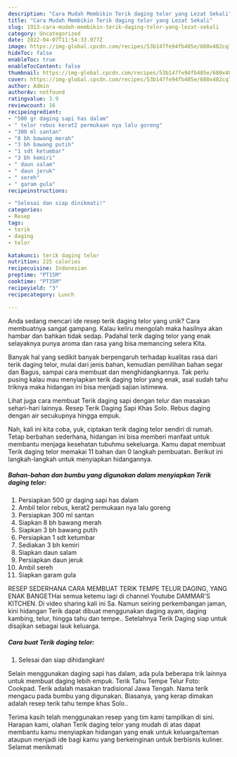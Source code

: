 ```yaml
---
description: "Cara Mudah Membikin Terik daging telor yang Lezat Sekali"
title: "Cara Mudah Membikin Terik daging telor yang Lezat Sekali"
slug: 1913-cara-mudah-membikin-terik-daging-telor-yang-lezat-sekali
category: Uncategorized
date: 2022-04-07T11:54:33.077Z
image: https://img-global.cpcdn.com/recipes/53b147fe94fb405e/680x482cq70/terik-daging-telor-foto-resep-utama.jpg
hideToc: false
enableToc: true
enableTocContent: false
thumbnail: https://img-global.cpcdn.com/recipes/53b147fe94fb405e/680x482cq70/terik-daging-telor-foto-resep-utama.jpg
cover: https://img-global.cpcdn.com/recipes/53b147fe94fb405e/680x482cq70/terik-daging-telor-foto-resep-utama.jpg
author: Admin
authorAv: notfound
ratingvalue: 3.9
reviewcount: 16
recipeingredient:
- "500 gr daging sapi has dalam"
- " telor rebus kerat2 permukaan nya lalu goreng"
- "300 ml santan"
- "8 bh bawang merah"
- "3 bh bawang putih"
- "1 sdt ketumbar"
- "3 bh kemiri"
- " daun salam"
- " daun jeruk"
- " sereh"
- " garam gula"
recipeinstructions:

- "Selesai dan siap dinikmati!"
categories:
- Resep
tags:
- terik
- daging
- telor

katakunci: terik daging telor 
nutrition: 225 calories
recipecuisine: Indonesian
preptime: "PT15M"
cooktime: "PT35M"
recipeyield: "3"
recipecategory: Lunch

---
```





Anda sedang mencari ide resep terik daging telor yang unik? Cara membuatnya sangat gampang. Kalau keliru mengolah maka hasilnya akan hambar dan bahkan tidak sedap. Padahal terik daging telor yang enak selayaknya punya aroma dan rasa yang bisa memancing selera Kita.





Banyak hal yang sedikit banyak berpengaruh terhadap kualitas rasa dari terik daging telor, mulai dari jenis bahan, kemudian pemilihan bahan segar dan Bagus, sampai cara membuat dan menghidangkannya. Tak perlu pusing kalau mau menyiapkan terik daging telor yang enak,      asal sudah tahu triknya maka hidangan ini bisa menjadi sajian istimewa.














Lihat juga cara membuat Terik daging sapi dengan telur dan masakan sehari-hari lainnya. Resep Terik Daging Sapi Khas Solo. Rebus daging dengan air secukupnya hingga empuk.






Nah, kali ini kita coba, yuk, ciptakan terik daging telor sendiri di rumah. Tetap berbahan sederhana, hidangan ini bisa memberi manfaat untuk membantu menjaga kesehatan tubuhmu sekeluarga. Kamu dapat membuat Terik daging telor memakai 11 bahan dan 0 langkah pembuatan. Berikut ini langkah-langkah untuk menyiapkan hidangannya.

<!--inarticleads1-->

##### Bahan-bahan dan bumbu yang digunakan dalam menyiapkan Terik daging telor:

1. Persiapkan 500 gr daging sapi has dalam
1. Ambil  telor rebus, kerat2 permukaan nya lalu goreng
1. Persiapkan 300 ml santan
1. Siapkan 8 bh bawang merah
1. Siapkan 3 bh bawang putih
1. Persiapkan 1 sdt ketumbar
1. Sediakan 3 bh kemiri
1. Siapkan  daun salam
1. Persiapkan  daun jeruk
1. Ambil  sereh
1. Siapkan  garam gula


RESEP SEDERHANA CARA MEMBUAT TERIK TEMPE TELUR DAGING, YANG ENAK BANGETHai semua ketemu lagi di channel Youtube DAMMAR&#39;S KITCHEN. Di video sharing kali ini Sa. Namun seiring perkembangan jaman, kini hidangan Terik dapat dibuat menggunakan daging ayam, daging kambing, telur, hingga tahu dan tempe.. Setelahnya Terik Daging siap untuk disajikan sebagai lauk keluarga. 

<!--inarticleads2-->

##### Cara buat Terik daging telor:


1. Selesai dan siap dihidangkan!

Selain menggunakan daging sapi has dalam, ada pula beberapa trik lainnya untuk membuat daging lebih empuk. Terik Tahu Tempe Telur Foto: Cookpad. Terik adalah masakan tradisional Jawa Tengah. Nama terik mengacu pada bumbu yang digunakan. Biasanya, yang kerap dimakan adalah resep terik tahu tempe khas Solo.. 

Terima kasih telah menggunakan resep yang tim kami tampilkan di sini. Harapan kami, olahan Terik daging telor yang mudah di atas dapat membantu kamu menyiapkan hidangan yang enak untuk keluarga/teman ataupun menjadi ide bagi kamu yang berkeinginan untuk berbisnis kuliner. Selamat menikmati
